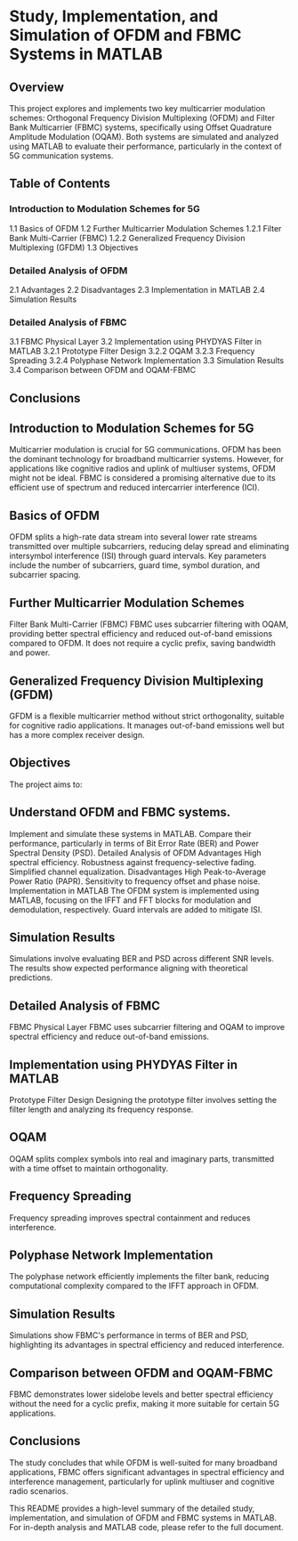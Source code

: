 # Study, Implementation, and Simulation of OFDM and FBMC Systems in MATLAB
## Overview
This project explores and implements two key multicarrier modulation schemes: Orthogonal Frequency Division Multiplexing (OFDM) and Filter Bank Multicarrier (FBMC) systems, specifically using Offset Quadrature Amplitude Modulation (OQAM). Both systems are simulated and analyzed using MATLAB to evaluate their performance, particularly in the context of 5G communication systems.

## Table of Contents
### Introduction to Modulation Schemes for 5G
1.1 Basics of OFDM
1.2 Further Multicarrier Modulation Schemes
1.2.1 Filter Bank Multi-Carrier (FBMC)
1.2.2 Generalized Frequency Division Multiplexing (GFDM)
1.3 Objectives
### Detailed Analysis of OFDM
2.1 Advantages
2.2 Disadvantages
2.3 Implementation in MATLAB
2.4 Simulation Results
### Detailed Analysis of FBMC
3.1 FBMC Physical Layer
3.2 Implementation using PHYDYAS Filter in MATLAB
3.2.1 Prototype Filter Design
3.2.2 OQAM
3.2.3 Frequency Spreading
3.2.4 Polyphase Network Implementation
3.3 Simulation Results
3.4 Comparison between OFDM and OQAM-FBMC

## Conclusions
## Introduction to Modulation Schemes for 5G
Multicarrier modulation is crucial for 5G communications. OFDM has been the dominant technology for broadband multicarrier systems. However, for applications like cognitive radios and uplink of multiuser systems, OFDM might not be ideal. FBMC is considered a promising alternative due to its efficient use of spectrum and reduced intercarrier interference (ICI).

## Basics of OFDM
OFDM splits a high-rate data stream into several lower rate streams transmitted over multiple subcarriers, reducing delay spread and eliminating intersymbol interference (ISI) through guard intervals. Key parameters include the number of subcarriers, guard time, symbol duration, and subcarrier spacing.

## Further Multicarrier Modulation Schemes
Filter Bank Multi-Carrier (FBMC)
FBMC uses subcarrier filtering with OQAM, providing better spectral efficiency and reduced out-of-band emissions compared to OFDM. It does not require a cyclic prefix, saving bandwidth and power.

## Generalized Frequency Division Multiplexing (GFDM)
GFDM is a flexible multicarrier method without strict orthogonality, suitable for cognitive radio applications. It manages out-of-band emissions well but has a more complex receiver design.

## Objectives
The project aims to:

## Understand OFDM and FBMC systems.
Implement and simulate these systems in MATLAB.
Compare their performance, particularly in terms of Bit Error Rate (BER) and Power Spectral Density (PSD).
Detailed Analysis of OFDM
Advantages
High spectral efficiency.
Robustness against frequency-selective fading.
Simplified channel equalization.
Disadvantages
High Peak-to-Average Power Ratio (PAPR).
Sensitivity to frequency offset and phase noise.
Implementation in MATLAB
The OFDM system is implemented using MATLAB, focusing on the IFFT and FFT blocks for modulation and demodulation, respectively. Guard intervals are added to mitigate ISI.

## Simulation Results
Simulations involve evaluating BER and PSD across different SNR levels. The results show expected performance aligning with theoretical predictions.

## Detailed Analysis of FBMC
FBMC Physical Layer
FBMC uses subcarrier filtering and OQAM to improve spectral efficiency and reduce out-of-band emissions.

## Implementation using PHYDYAS Filter in MATLAB
Prototype Filter Design
Designing the prototype filter involves setting the filter length and analyzing its frequency response.

## OQAM
OQAM splits complex symbols into real and imaginary parts, transmitted with a time offset to maintain orthogonality.

## Frequency Spreading
Frequency spreading improves spectral containment and reduces interference.

## Polyphase Network Implementation
The polyphase network efficiently implements the filter bank, reducing computational complexity compared to the IFFT approach in OFDM.

## Simulation Results
Simulations show FBMC's performance in terms of BER and PSD, highlighting its advantages in spectral efficiency and reduced interference.

## Comparison between OFDM and OQAM-FBMC
FBMC demonstrates lower sidelobe levels and better spectral efficiency without the need for a cyclic prefix, making it more suitable for certain 5G applications.

## Conclusions
The study concludes that while OFDM is well-suited for many broadband applications, FBMC offers significant advantages in spectral efficiency and interference management, particularly for uplink multiuser and cognitive radio scenarios.

This README provides a high-level summary of the detailed study, implementation, and simulation of OFDM and FBMC systems in MATLAB. For in-depth analysis and MATLAB code, please refer to the full document.
